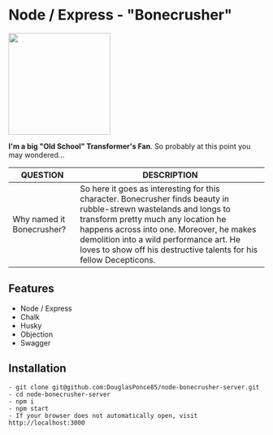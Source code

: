 # Node / Express - "Bonecrusher"

<img src="https://tfwiki.net/mediawiki/images2/thumb/5/50/TFLegendsApp-Bonecrusher.jpg/250px-TFLegendsApp-Bonecrusher.jpg" width="200">

**I'm a big "Old School" Transformer's Fan**. So probably at this point you may wondered...

| QUESTION | DESCRIPTION |
| ------ | ----------- |
| Why named it Bonecrusher?   | So here it goes as interesting for this character. Bonecrusher finds beauty in rubble-strewn wastelands and longs to transform pretty much any location he happens across into one. Moreover, he makes demolition into a wild performance art. He loves to show off his destructive talents for his fellow Decepticons. |

## Features
- Node / Express
- Chalk
- Husky
- Objection
- Swagger

## Installation
```
- git clone git@github.com:DouglasPonce85/node-bonecrusher-server.git
- cd node-bonecrusher-server
- npm i
- npm start
- If your browser does not automatically open, visit http://localhost:3000
```
